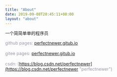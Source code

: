 ```yaml
---
title: "About"
date: 2019-09-08T20:45:11+08:00
layout: "about"
---
```


一个简简单单的程序员

<font color=#999AAA >github pages: [perfectnewer.gitub.io](https://perfectnewer.github.io "perfectnewer")  
</br>
<font color=#999AAA >gitee pages: [perfectnewer.gitub.io](https://perfectnewer.gitee.io "perfectnewer")  
</br>
<font color=#999AAA >csdn: [https://blog.csdn.net/perfectnewer](https://blog.csdn.net/perfectnewer "perfectnewer")